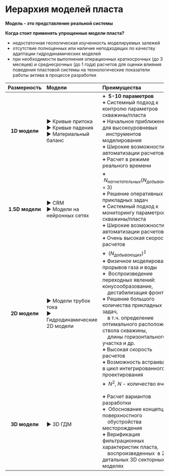 
# Иерархия моделей пласта

**Модель - это представление реальной системы**

**Когда стоит применять упрощенные модели пласта?**
- недостаточная геологическая изученность моделируемых залежей
- отсутствие полноценных или наличие неподходящих по качеству адаптации гидродинамических моделей
- при необходимости выполнения операционных краткосрочных (до 3 месяцев) и среднесрочных (до 1 года) расчетов для оценки влияния поведения пластовой системы на технологические показатели работы актива в процессе разработки

| Размерность | Модели | Преимущества | Недостатки |
| :--: | :--- | :--- | :--- |
| **1D модели** | ▶ Кривые притока <br>▶ Кривые падения  <br>▶ Материальный баланс | **+**  **5-10 параметров** <br> **+** Системный подход к контролю параметров скважины/пласта <br> **+** Начальное приближение для высокоуровневых <br> ⠀инструментов моделирования <br> **+** Широкие возможности автоматизации расчетов <br> **+** Расчет в режиме реального времени | **-** Нет учета многих физических процессов |
| **1.5D модели** | ▶ CRM <br>▶ Модели на нейронных сетях | **+**  $N_{нагнетательных}(N_{добывающих} + 3)$<br> **+** Решение оперативных прикладных задач <br> **+** Системный подход к мониторингу параметров скважины/пласта <br> **+** Широкие возможности автоматизации расчетов <br> **+** Очень высокая скорость расчетов | **-** Нет учета многих физических процессов <br> **-** Краткосрочные и среднесрочные прогнозы |
| **2D модели** | ▶ Модели трубок тока <br>▶ Гидродинамические 2D модели | **+**  $(N_{добывающих})^2$ <br> **+** Физичное моделирование прорывов газа и воды <br> **+**  Воспроизведение переходных явлений: конусообразование,<br> ⠀ дестабилизация фронта <br> **+** Решение большого количества прикладных задач, <br> ⠀ в т.ч. определение оптимального расположения ствола скважины, <br> ⠀ длины горизонтального участка и др. <br> **+** Высокая скорость расчетов <br> **+** Возможность встраивания в цикл интегрированного проектирования | **-** Нет учета геологической неоднородности |
| **3D модели** | ▶ 3D ГДМ | **+**  $N^2 \textrm{, }N\textrm{ - количество ячеек}$<br> <br> **+** Расчет вариантов разработки <br> **+**  Обоснование концепции поверхностного <br> ⠀ обустройства месторождения <br> **+** Верификация фильтрационных характеристик пласта,<br>⠀ воспроизведенных  в 2D и детальных 3D секторных моделях | **-** Высокая длительность расчетов <br> **-** Требуется большое количество данных |